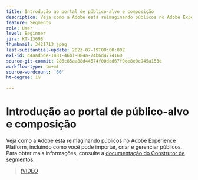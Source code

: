 ```yaml
---
title: Introdução ao portal de público-alvo e composição
description: Veja como a Adobe está reimaginando públicos no Adobe Experience Platform, incluindo como você pode importar, criar e gerenciar públicos.
feature: Segments
role: User
level: Beginner
jira: KT-13698
thumbnail: 3421713.jpeg
last-substantial-update: 2023-07-19T00:00:00Z
exl-id: d4aad5de-1481-46b1-884a-74b6d4774160
source-git-commit: 286c85aa88d44574f00ded67f0de8e0c945a153e
workflow-type: tm+mt
source-wordcount: '60'
ht-degree: 1%

---
```


# Introdução ao portal de público-alvo e composição

Veja como a Adobe está reimaginando públicos no Adobe Experience Platform, incluindo como você pode importar, criar e gerenciar públicos. Para obter mais informações, consulte a [documentação do Construtor de segmentos](https://experienceleague.adobe.com/docs/experience-platform/segmentation/ui/segment-builder.html?lang=pt-br).

>[!VIDEO](https://video.tv.adobe.com/v/3423370/?learn=on&enablevpops&captions=por_br)
